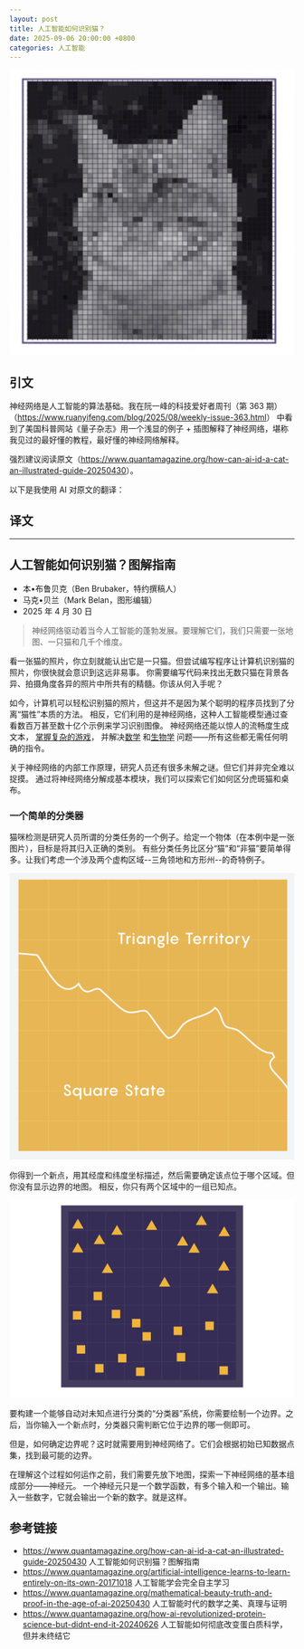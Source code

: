 ```yaml
---
layout: post
title: 人工智能如何识别猫？
date: 2025-09-06 20:00:00 +0800
categories: 人工智能
---
```


![AI ID a Cat](/images/ai-id-cat/ai-recognition-cat.webp)

## 引文

神经网络是人工智能的算法基础。我在阮一峰的科技爱好者周刊（第 363 期）（<https://www.ruanyifeng.com/blog/2025/08/weekly-issue-363.html>）
中看到了美国科普网站《量子杂志》用一个浅显的例子 + 插图解释了神经网络，堪称我见过的最好懂的教程，最好懂的神经网络解释。

强烈建议阅读原文（<https://www.quantamagazine.org/how-can-ai-id-a-cat-an-illustrated-guide-20250430>）。

以下是我使用 AI 对原文的翻译：

## 译文

---

## 人工智能如何识别猫？图解指南

- 本•布鲁贝克（Ben Brubaker，特约撰稿人）
- 马克•贝兰（Mark Belan，图形编辑）
- 2025 年 4 月 30 日

> 神经网络驱动着当今人工智能的蓬勃发展。要理解它们，我们只需要一张地图、一只猫和几千个维度。

看一张猫的照片，你立刻就能认出它是一只猫。但尝试编写程序让计算机识别猫的照片，你很快就会意识到这远非易事。
你需要编写代码来找出无数只猫在背景各异、拍摄角度各异的照片中所共有的精髓。你该从何入手呢？

如今，计算机可以轻松识别猫的照片，但这并不是因为某个聪明的程序员找到了分离“猫性”本质的方法。
相反，它们利用的是神经网络，这种人工智能模型通过查看数百万甚至数十亿个示例来学习识别图像。
神经网络还能以惊人的流畅度生成文本， [掌握复杂的游戏](https://www.quantamagazine.org/artificial-intelligence-learns-to-learn-entirely-on-its-own-20171018)，
并解决[数学](https://www.quantamagazine.org/mathematical-beauty-truth-and-proof-in-the-age-of-ai-20250430)
和[生物学](<https://www.quantamagazine.org/how-ai-revolutionized-protein-science-but-didnt-end-it-20240626>)
问题——所有这些都无需任何明确的指令。

关于神经网络的内部工作原理，研究人员还有很多未解之谜。但它们并非完全难以捉摸。
通过将神经网络分解成基本模块，我们可以探索它们如何区分虎斑猫和桌布。

### 一个简单的分类器

猫咪检测是研究人员所谓的分类任务的一个例子。给定一个物体（在本例中是一张图片），目标是将其归入正确的类别。
有些分类任务比区分“猫”和“非猫”要简单得多。让我们考虑一个涉及两个虚构区域--三角领地和方形州--的奇特例子。

![The Image of Triangle Territory and Square State](/images/ai-id-cat/Triangle-Territory-and-Square-State.webp)

你得到一个新点，用其经度和纬度坐标描述，然后需要确定该点位于哪个区域。但你没有显示边界的地图。
相反，你只有两个区域中的一组已知点。

![Triangle-Rectangle Distribution Chart](/images/ai-id-cat/Triangle-Rectangle-Distribution-Chart.webp)

要构建一个能够自动对未知点进行分类的“分类器”系统，你需要绘制一个边界。之后，当你输入一个新点时，分类器只需判断它位于边界的哪一侧即可。

但是，如何确定边界呢？这时就需要用到神经网络了。它们会根据初始已知数据点集，找到最可能的边界。

在理解这个过程如何运作之前，我们需要先放下地图，探索一下神经网络的基本组成部分——神经元。
一个神经元只是一个数学函数，有多个输入和一个输出。输入一些数字，它就会输出一个新的数字。就是这样。

<lottie-player src="https://raw.githubusercontent.com/markabelan/AIvisualexplainer/refs/heads/main/3_Labelled%20Neuron.json" background="transparent" speed="0.5" style="width: 560px" loop="" autoplay=""></lottie-player>

## 参考链接

- <https://www.quantamagazine.org/how-can-ai-id-a-cat-an-illustrated-guide-20250430> 人工智能如何识别猫？图解指南
- <https://www.quantamagazine.org/artificial-intelligence-learns-to-learn-entirely-on-its-own-20171018> 人工智能学会完全自主学习
- <https://www.quantamagazine.org/mathematical-beauty-truth-and-proof-in-the-age-of-ai-20250430> 人工智能时代的数学之美、真理与证明
- <https://www.quantamagazine.org/how-ai-revolutionized-protein-science-but-didnt-end-it-20240626> 人工智能如何彻底改变蛋白质科学，但并未终结它
